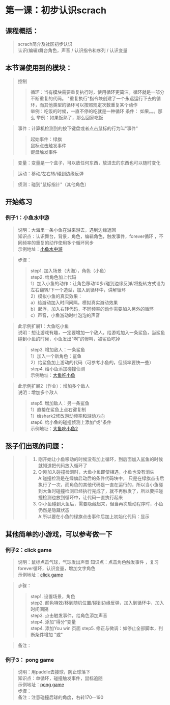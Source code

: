 # 第一课：初步认识scrach 

## 课程概括：
> scrach简介及社区初步认识    
> 认识(编辑)舞台角色，声音 / 认识指令和序列 / 认识变量

## 本节课使用到的模块：
> 控制
>> 循环：当有模块需要重复执行时，使用循环更简洁。循环就是一部分不断重复的代码。
        "重复执行"指令块创建了一个永远运行下去的循环，而其他类型的循环可以按照规定次数重复某个动作  
        举例：吃饭的时候，一直不停的吃就是一种循环
>> 条件： 如果。。。那么
        举例：如果饭熟了，那么回家吃饭 

> 事件：计算机检测到的按下键盘或者点击鼠标的行为叫"事件"   
>> 起始事件：绿旗   
>> 鼠标点击触发事件   
>> 键盘触发事件   

> 变量：变量是一个盒子，可以放任何东西，放进去的东西也可以随时变化

> 运动：移动/左右转/碰到边缘反弹

> 侦测：碰到"鼠标指针"（其他角色）

## 开始练习
### 例子1：小鱼水中游    
> 说明：大海里一条小鱼在游来游去，遇到边缘返回   
> 知识点：认识舞台，背景，角色，编辑角色，触发事件，forever循环 ，不同频率的重复的动作使用多个循环同步     
> 示例地址：[小鱼水中游](https://scratch.mit.edu/projects/321283450/editor "最简单的循环")
   
> 步骤：
>> step1. 加入场景（大海），角色（小鱼）      
>> step2. 给角色加上代码   
        1）加入小鱼的动作：让角色移动10步/碰到边缘反弹/将旋转方式设为左右翻转/下一个造型，加入到循环中，讲解循环              
        2）模拟小鱼的真实效果：   
            a）给游动加入时间间隔，模拟真实游动效果    
            b）起浮，加入右转代码，不同频率的动作需要加入另外的循环  
            c）声音，小鱼游动时吐泡泡的声音    
        

 
> 此示例扩展1：大鱼吃小鱼   
> 说明：想让游戏有趣，一定要增加一个敌人。给游戏加入一条鲨鱼，当鲨鱼碰到小鱼的时候，小鱼发出"啊"的惨叫，被鲨鱼吃掉    
>> step3. 增加敌人：一条鲨鱼    
        1）加入一个新角色：鲨鱼    
        2）给鲨鱼加上游动的代码（可参考小鱼的，但频率要快一些）    
>> step4. 给小鱼添加碰撞侦测     
> 示例地址：[大鱼吃小鱼](https://scratch.mit.edu/projects/324020784/editor "加入敌人")    


> 此示例扩展2（作业）：增加多个敌人   
> 说明：增加多个敌人  
>> step5. 增加敌人：另一条鲨鱼    
        1）直接在鲨鱼上点右键复制     
        1）给shark2修改游动频率和游动方向    
>> step6. 给小鱼的碰撞侦测上添加"或"条件    
> 示例地址：[大鱼吃小鱼2](https://scratch.mit.edu/projects/324022543/editor "加入多个敌人")   

## 孩子们出现的问题：  
>>1. 刚开始让小鱼移动的时候没有加上循环，到后面加入鲨鱼的时候就知道把代码放入循环了    
>>2. Q:刚加入碰撞检测时，大鱼小鱼即使相遇，小鱼也没有消失   
     A:碰撞检测是在绿旗启动后的条件代码块中， 只是在绿旗点击后执行了一次，而角色的其他代码是一直在运行的，所以当小鱼碰到大鱼时碰撞检测已经执行完成了，就不再触发了，所以要把碰撞检测也放到循环中，让代码一直执行起来      
>>3. Q:小鱼碰到大鱼后，需要隐藏起来，但当再次启动程序时，小鱼仍然是隐藏状态   
     A:所以要在小鱼的绿旗点击事件后加上初始化代码：显示     

        

## 其他简单的小游戏，可以参考做一下

### 例子2：click game
> 说明：鼠标点击气球，气球发出声音
> 知识点：点击角色触发事件 ，复习forever循环，认识变量，增加文字角色  
> 示例地址：[click game](https://scratch.mit.edu/projects/322778834/editor)

> 步骤： 
>> step1. 设置场景，角色   
>> step2. 颜色特效/移到随机位置/碰到边缘反弹，加入到循环中，加入时间间隔     
>> step3. 点击触发事件，给角色添加声音      
>> step4. 添加"得分"变量    
>> step4. 添加You win 页面
>> step5. 修正与微调：如停止全部脚本，判断条件增加 "或"

> 备注：


### 例子3： pong game   
> 说明：用paddle去接球，防止球落下  
> 知识点：单循环，碰撞触发事件，鼠标追随   
> 示例地址：[pong game](https://scratch.mit.edu/projects/322751495/editor)   
> 步骤：  
> 备注：注意碰撞后球的角度，右转170--190


 



